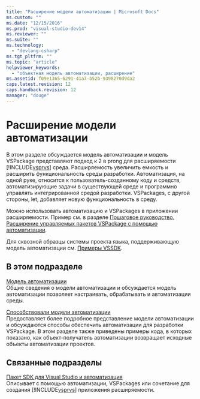 ```yaml
---
title: "Расширение модели автоматизации | Microsoft Docs"
ms.custom: ""
ms.date: "12/15/2016"
ms.prod: "visual-studio-dev14"
ms.reviewer: ""
ms.suite: ""
ms.technology: 
  - "devlang-csharp"
ms.tgt_pltfrm: ""
ms.topic: "article"
helpviewer_keywords: 
  - "объектная модель автоматизации, расширение"
ms.assetid: f09e1365-6291-41a7-b52b-9398270d9da2
caps.latest.revision: 12
caps.handback.revision: 12
manager: "douge"
---
```

# Расширение модели автоматизации
В этом разделе обсуждается модель автоматизации и модель VSPackage представляют подход к 2 в prong для расширяемости [!INCLUDE[vsprvs](../code-quality/includes/vsprvs_md.md)] среда.  Расширяемость увеличить емкость и расширить функциональность среды разработки.  Автоматизация, на одной руке, относится к пользователь\-созданному коду и средств, автоматизирующие задачи в существующей среде и программно управлять интегрированной средой разработки.  VSPackages, с другой стороны, let, добавляет новую функциональность в среду.  
  
 Можно использовать автоматизацию и VSPackages в приложении расширяемости.  Пример см. в разделе [Пошаговое руководство. Расширение управляемых пакетов VSPackage с помощью автоматизации](../misc/walkthrough-extending-managed-vspackages-by-using-automation.md).  
  
 Для сквозной образцы системы проекта языка, поддерживающую модель автоматизации см. [Примеры VSSDK](../misc/vssdk-samples.md).  
  
## В этом подразделе  
 [Модель автоматизации](/visual-cpp/misc/automation-model)  
 Общие сведения о модели автоматизации и обсуждается модель автоматизации позволяет настраивать, обрабатывать и автоматизации среды.  
  
 [Способствовали модели автоматизации](../extensibility/internals/contributing-to-the-automation-model.md)  
 Предоставляет более подробное представление модели автоматизации и обсуждаются способы обеспечить автоматизации для разработки VSPackage.  В этом разделе также приведены примеры кода, в которых показано, как объект\-получатель автоматизации возвращает исходные объекты автоматизации проектов.  
  
## Связанные подразделы  
 [Пакет SDK для Visual Studio и автоматизация](../Topic/Visual%20Studio%20SDK%20and%20Automation.md)  
 Описывает с помощью автоматизации, VSPackages или сочетание для создания [!INCLUDE[vsprvs](../code-quality/includes/vsprvs_md.md)] приложения расширяемости.